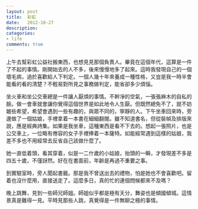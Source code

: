 ```yaml
---
layout: post
title:  彩虹
date:   2012-10-27
description:
categories:
- life
comments: true
---
```

上午去幫彩虹公益社搬東西，也想見見那個負責人。畢竟在這個年代，這算是一件了不起的事情。剛開始去的人不多，後來慢慢地多了起來。這時我發現自己的一個壞毛病，過於喜歡給人下判定。一個人幾十年來養成一種性格，又豈是我一時半會能看的看的清楚？不輕易對所見之事務做判定，能省卻多少煩惱。

坐火車和坐公交車總是一件讓人厭煩的事情。不幹凈的空氣，一張張麻木的自私的臉。做一會車就會讓你覺得這個世界是如此地令人生厭。但既然總免不了，就不妨皴些希望，希望會遇到一些有趣的，與眾不同的，寧靜的人。下午坐車回來時，旁邊做了一個姑娘，手裡拿着一本書在細細翻閱。雖不知道書名，但從裝幀及排版來說，應是經典詩集。如果是我坐車，這種東西是看不下去的。想起一張照片，也是公交車上，一位略有倦容的女子手裡捧着一本薩特。如能經常遇到這樣的姑娘，我差不多也不用經常去反省自己該做什麼了。

她一直低着頭，看其穿着，似是一二什歲的小姑娘，抬頭的一瞬，才發現差不多是四五十歲，不僅訝然。好在在書面前，年齡是再過不重要之事。

到實驗室時，旁人聞起書籤。那是我不曾送出去的禮物，怕是她也不會喜歡吧。留着也沒什麼用，直接送走了。這麼多日，真的忙的連個問候都來不及嗎？

晚上跳舞，見到一些師兄師姐。師姐似乎都是極有天分，舞姿也是傾國傾城。這情景真是難得一見。平時見那些人跳，真覺得是一件無聊之極的事情。
